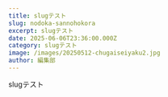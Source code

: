 ```yaml
---
title: slugテスト
slug: nodoka-sannohokora
excerpt: slugテスト
date: 2025-06-06T23:36:00.000Z
category: slugテスト
image: /images/20250512-chugaiseiyaku2.jpg
author: 編集部
---
```

slugテスト
